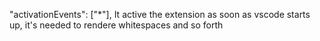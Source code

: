 "activationEvents": ["*"],
	It active the extension as soon as vscode starts up, it's needed to rendere whitespaces and so forth